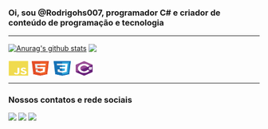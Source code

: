 <h3> Oi, sou @Rodrigohs007, programador C# e criador de conteúdo de programação e tecnologia </h3>
<hr/>

  

  
  
  <a href="https://github.com/anuraghazra/github-readme-stats">
  <img height="170em" align="center" src="https://github-readme-stats.vercel.app/api?username=rodrigohs007&show_icons=true&theme=dracula&include_all_commits=true&count_private=true" alt="Anurag's github stats" /></a>
  <a href="https://github.com/anuraghazra/github-readme-stats">
  <img height="170em"  align="center" src="https://github-readme-stats.vercel.app/api/top-langs/?username=rodrigohs007&layout=compact&langs_count=7&theme=dracula" /></a> 

  
  <div style="display: inline_block"><br>
     
  <img align="center" height="30" width="40" src="https://raw.githubusercontent.com/devicons/devicon/master/icons/javascript/javascript-plain.svg">
  <img align="center" height="30" width="40" src="https://raw.githubusercontent.com/devicons/devicon/master/icons/html5/html5-original.svg">
  <img align="center" height="30" width="40" src="https://raw.githubusercontent.com/devicons/devicon/master/icons/css3/css3-original.svg">
  <img align="center"  height="30" width="40" src="https://raw.githubusercontent.com/devicons/devicon/master/icons/csharp/csharp-original.svg">
 </div>
  
  <hr/>
  <h3>Nossos contatos e rede sociais</h3>
  <div> 
  <a href="https://www.instagram.com/eurodrigohs007" target="_blank"><img src="https://i0.wp.com/www.multarte.com.br/wp-content/uploads/2019/03/logo-instagram-png-fundo-transparente2.png?resize=696%2C696&ssl=1" width="35px" target="_blank"></a>
  <a href = "mailto:rodrigohs007@outlook.com"><img src="https://upload.wikimedia.org/wikipedia/commons/thumb/d/df/Microsoft_Office_Outlook_%282018%E2%80%93present%29.svg/512px-Microsoft_Office_Outlook_%282018%E2%80%93present%29.svg.png" width="35px" target="_blank"></a>
  <a href="https://www.linkedin.com/in/rodrigo-henrique-608b63a0/" target="_blank"><img src="https://cdn-icons-png.flaticon.com/512/174/174857.png" width="35px" target="_blank"></a> 

 
</div>

<!---
Rodrigohs007/Rodrigohs007 is a ✨ special ✨ repository because its `README.md` (this file) appears on your GitHub profile.
You can click the Preview link to take a look at your changes.
--->
